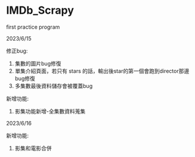 # IMDb_Scrapy  
first practice program  
  
2023/6/15
  
修正bug:  
   1. 集數的圖片bug修復  
   2. 單集介紹頁面，若只有 stars 的話，輸出後star的第一個會跑到director那邊bug修復  
   3. 多集數最後資料儲存會被覆蓋bug
  
新增功能:  
   1. 影集功能新增-全集數資料蒐集  
  

  
2023/6/16
  
新增功能:  
   1. 影集和電影合併  
